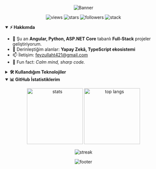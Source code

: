 <!-- ───────────────────────── Banner ───────────────────────── -->
<p align="center">
  <!-- Light & Dark uyumlu başlık -->
  <picture>
    <source media="(prefers-color-scheme: dark)"
            srcset="https://readme-typing-svg.demolab.com?font=Fira+Code&size=28&pause=1000&color=00F57F&center=true&vCenter=true&multiline=true&width=900&height=120&lines=Hi👋,+I'm+Feyzullah+TEMEL;Full‑Stack+Dev+⚡">
    <img alt="Banner"
         src="https://readme-typing-svg.demolab.com?font=Fira+Code&size=28&pause=1000&color=303030&center=true&vCenter=true&multiline=true&width=900&height=120&lines=Hi👋,+I'm+Feyzullah+TEMEL;Full‑Stack+Dev+⚡">
  </picture>
</p>

<!-- ───────────────────────── Badges ────────────────────────── -->
<p align="center">
  <img src="https://komarev.com/ghpvc/?username=feyzullahtemel0&style=flat-square" alt="views"/>
  <img src="https://img.shields.io/github/stars/feyzullahtemel0?style=flat-square" alt="stars"/>
  <img src="https://img.shields.io/github/followers/feyzullahtemel0?style=flat-square" alt="followers"/>
  <img src="https://img.shields.io/badge/Code-Python|.NET|JS-informational?style=flat-square" alt="stack"/>
</p>

<!-- ───────────────────────── About ─────────────────────────── -->
<details open>
<summary><strong>⚡ Hakkımda</strong></summary>

- 🔭 Şu an **Angular, Python, ASP.NET Core** tabanlı **Full‑Stack** projeler geliştiriyorum.  
- 🌱 Derinleştiğim alanlar: **Yapay Zekâ, TypeScript ekosistemi**  
- 📫 İletişim: <a href="mailto:feyzullaht421@gmail.com">feyzullaht421@gmail.com</a>  
- 🧘 Fun fact: *Calm mind, sharp code.*  

</details>

<!-- ──────────────────────── Tech Stack ─────────────────────── -->
<details>
<summary><strong>🛠️ Kullandığım Teknolojiler</strong></summary>
<p align="center">
  <img src="https://skillicons.dev/icons?i=python,dotnet,cs,angular,vue,js,ts,html,css,bootstrap,firebase,mssql,mysql,arduino&perline=9"/>
</p>
</details>

<!-- ──────────────────────── GitHub Stats ───────────────────── -->
<details open>
<summary><strong>📊 GitHub İstatistiklerim</strong></summary>
<p align="center">
  <img height="180"
       src="https://github-readme-stats.vercel.app/api?username=feyzullahtemel0&show_icons=true&rank_icon=percentile&hide_border=true&theme=transparent"
       alt="stats"/>
  <img height="180"
       src="https://github-readme-stats.vercel.app/api/top-langs/?username=feyzullahtemel0&layout=compact&langs_count=10&hide_border=true&theme=transparent"
       alt="top langs"/>
</p>
<p align="center">
  <img src="https://github-readme-streak-stats.herokuapp.com/?user=feyzullahtemel0&hide_border=true&theme=transparent"
       alt="streak"/>
</p>
</details>

<!-- ───────────────────────── Footer ────────────────────────── -->
<p align="center">
  <img src="https://readme-typing-svg.demolab.com?font=Fira+Code&duration=2000&pause=1000&color=00F57F&center=true&vCenter=true&width=435&lines=Happy+Coding!" alt="footer"/>
</p>
